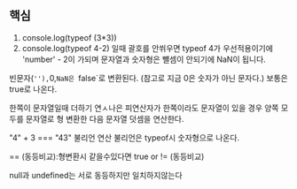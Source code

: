 ## 핵심
1. console.log(typeof (3\*3))
2. console.log(typeof 4-2)
일때 괄호를 안쒸우면 typeof 4가 우선적용이기에  'number' - 2이 가되며 문자열과 숫자형은 뺼셈이 안되기에 NaN이 됩니다.


빈문자(`''),`0,`NaN은 `false`로 변환된다. (참고로 지금 0은 숫자가 아닌 문자다.)
보통은 true로 나온다.

한쪽이 문자열일때 더하기 연ㅅ나은 피연산자가 한쪽이라도 문자열이 있을 경우 양쪽 모두를 문자열로 형 변환한 다음 문자열 덧셈을 연산한다.

"4" + 3 === "43"
불리언 연산 불리언은 typeof시 숫자형으로 나온다.

 == (동등비교):형변환시 같을수있다면 true
 or != (동등비교)

null과 undefined는 서로 동등하지만 일치하지않는다